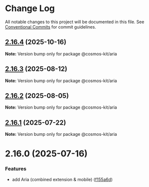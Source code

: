 # Change Log

All notable changes to this project will be documented in this file.
See [Conventional Commits](https://conventionalcommits.org) for commit guidelines.

## [2.16.4](https://github.com/hyperweb-io/cosmos-kit/compare/@cosmos-kit/aria@2.16.3...@cosmos-kit/aria@2.16.4) (2025-10-16)

**Note:** Version bump only for package @cosmos-kit/aria





## [2.16.3](https://github.com/hyperweb-io/cosmos-kit/compare/@cosmos-kit/aria@2.16.2...@cosmos-kit/aria@2.16.3) (2025-08-12)

**Note:** Version bump only for package @cosmos-kit/aria





## [2.16.2](https://github.com/hyperweb-io/cosmos-kit/compare/@cosmos-kit/aria@2.16.1...@cosmos-kit/aria@2.16.2) (2025-08-05)

**Note:** Version bump only for package @cosmos-kit/aria





## [2.16.1](https://github.com/hyperweb-io/cosmos-kit/compare/@cosmos-kit/aria@2.16.0...@cosmos-kit/aria@2.16.1) (2025-07-22)

**Note:** Version bump only for package @cosmos-kit/aria





# 2.16.0 (2025-07-16)


### Features

* add Aria (combined extension & mobile) ([f155a6d](https://github.com/hyperweb-io/cosmos-kit/commit/f155a6d44018ee7d6681864e83ec530e25245187))
